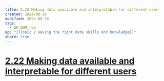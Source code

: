 ```yaml
---
title: 2.22 Making data available and interpretable for different users
created: 2024-08-28
modified: 2024-08-28
tags:
  - UK-DMM_row
up: "[[Topic 2 Having the right data skills and knowledge]]"
share: true
---
```

# [2.22 Making data available and interpretable for different users](2.22%20Making%20data%20available%20and%20interpretable%20for%20different%20users.md)
